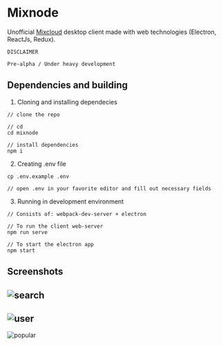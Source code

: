 # Mixnode
Unofficial [Mixcloud](https://mixcloud.com) desktop client made with web technologies (Electron, ReactJs, Redux).

```
DISCLAIMER

Pre-alpha / Under heavy development
```

## Dependencies and building
1. Cloning and installing dependecies
```
// clone the repo

// cd
cd mixnode

// install dependencies
npm i
```

2. Creating .env file
```
cp .env.example .env

// open .env in your favorite editor and fill out necessary fields
```

3. Running in development environment
```
// Consists of: webpack-dev-server + electron

// To run the client web-server
npm run serve

// To start the electron app
npm start
```



## Screenshots
![search](http://i.imgur.com/JeqwVrI.png)
---
![user](http://i.imgur.com/U6MDxMl.png)
---
![popular](http://i.imgur.com/xfOJqLe.png)
